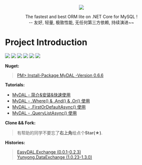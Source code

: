<p align="center">
  <img src="https://github.com/liumeng0403/MyDAL/blob/master/MyDAL/Others/MyDAL.png">
  <p align="center">
    The fastest and best ORM lite on .NET Core for MySQL ! <br/>
       -- 友好, 轻量, 极致性能, 无任何第三方依赖, 持续演进~~
  </p>
</p>

# Project Introduction 

[![](https://img.shields.io/badge/Download-2,916-golden.svg)](https://www.nuget.org/profiles/Meng.NET)
[![](https://img.shields.io/badge/Star-11-yellow.svg)](https://github.com/liumeng0403/MyDAL/stargazers)
[![](https://img.shields.io/badge/Fork-3-orange.svg)](https://github.com/liumeng0403/MyDAL/network/members)
[![](https://img.shields.io/badge/Apache-2.0-blue.svg)](https://github.com/liumeng0403/MyDAL/blob/master/License)
[![](https://img.shields.io/badge/MySQL-5.7.21-purple.svg)](https://www.cnblogs.com/Meng-NET/p/9831746.html)
[![](https://img.shields.io/badge/Nuget-0.6.6-green.svg)](https://www.nuget.org/packages/MyDAL/)

<b>Nuget:</b>
><a href="https://www.nuget.org/packages/MyDAL/" target="_blank">PM> Install-Package MyDAL -Version 0.6.6</a>

<b>Tutorials:</b><br/>
* <a href="https://www.cnblogs.com/Meng-NET/p/9831746.html" target="_blank">MyDAL - 简介&安装&快速使用</a>
* <a href="https://www.cnblogs.com/Meng-NET/p/9978336.html" target="_blank">MyDAL - .Where() & .And() & .Or() 使用</a>
* <a href="https://www.cnblogs.com/Meng-NET/p/10113980.html" target="_blank">MyDAL - .FirstOrDefaultAsync() 使用</a>
* <a href="https://www.cnblogs.com/Meng-NET/p/10179385.html" target="_blank">MyDAL - .QueryListAsync() 使用</a>

<b>Clone && Fork:</b>
>有帮助的同学不要忘了<b>右上角</b>给点个<b>Star(★)</b>.

<b>Histories:</b>
><a href="https://www.nuget.org/packages/EasyDAL.Exchange/" target="_blank">EasyDAL.Exchange (0.0.1-0.2.3)</a><br/>
><a href="https://www.nuget.org/packages/Yunyong.DataExchange/" target="_blank">Yunyong.DataExchange (1.0.23-1.3.0)</a>

